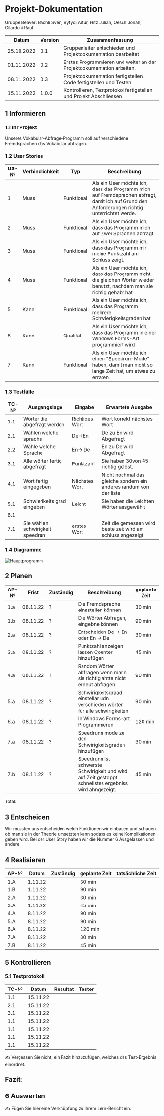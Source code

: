 # Projekt-Dokumentation

Gruppe Beaver: Bächli Sven, Bytyqi Artur, Hitz Julian, Oesch Jonah, Gilardoni Raul

| Datum | Version | Zusammenfassung                                              |
| ----- | ------- | ------------------------------------------------------------ |
|    25.10.2022   | 0.1   | Gruppenleiter entschieden und Projektdokumentation bearbeitet |
|   01.11.2022    | 0.2   |    Erstes Programmieren und weiter an der Projektdokumentation arbeiten.          |
|  08.11.2022     | 0.3   |   Projektdokumentation fertigstellen, Code fertigstellen und Testen      |
| 15.11.2022 | 1.0.0 | Kontrollieren, Testprotokol fertigstellen und Projekt Abschliessen |

## 1 Informieren

### 1.1 Ihr Projekt

Unseres Vokabular-Abfrage-Programm soll auf verschiedene Fremdsprachen das Vokabular abfragen.

### 1.2 User Stories

| US-№ | Verbindlichkeit | Typ  | Beschreibung                       |
| ---- | --------------- | ---- | ---------------------------------- |
| 1    | Muss  |   Funktional   | Als ein User möchte ich, dass das Programm mich auf Fremdsprachen abfragt, damit ich auf Grund den Anforderungen richtig unterrichtet werde.  |
| 2  |  Muss               |  Funktional    |       Als ein User möchte ich, dass das Programm mich auf Zwei Sprachen abfragt                            |
| 3  | Muss  |Funktional|Als ein User möchte ich, dass das Programm mir meine Punktzahl am Schluss zeigt.|
| 4  |Muss |Funktional|Als ein User möchte ich, dass das Programm nicht die gleichen Wörter wieder benutzt, nachdem man sie richtig gehabt hat|
| 5  |Kann|Funktional|Als ein User möchte ich, dass das Programm mehrere Schwierigkeitsgraden hat|
| 6  |Kann|Qualität|Als ein User möchte ich, dass das Programm in einer Windows Forms-Art programmiert wird|
| 7  |  Kann               |  Funktional    |Als ein User möchte ich einen "Speedrun-Mode" haben, damit man nicht so lange Zeit hat, um etwas zu erraten|

### 1.3 Testfälle

| TC-№ | Ausgangslage | Eingabe | Erwartete Ausgabe |
| ---- | ------------ | ------- | ----------------- |
| 1.1  |       Wörter die abgefragt werden       |    Richtiges Wort     |      Wort korrekt nächstes Wort             |
| 2.1  |     Wählen welche sprache         |     De->En    |     De zu En wird Abgefragt              |
| 2.2 | Wähle welche Sprache | En-> De | En zu De wird Abgefragt |
| 3.1  |      Alle wörter fertig abgefragt        |   Punktzahl      |      Sie haben 30von 45 richtig gelöst.             |
| 4.1  |       Wort fertig eingegeben       |     Nächstes Wort    |       Nicht nochmal das gleiche sondern ein anderes randum von der liste            |
| 5.1  |    Schwierikeits grad eingeben          |   Leicht      |    Sie haben die Leichten Wörter ausgewählt               |
|  6.1 |                                        |                |                                                       |
| 7.1  |   Sie wählen schwirigkeit speedrun           |   erstes Wort      |     Zeit die gemessen wird beste zeit wird am schluss angezeigt             |


### 1.4 Diagramme

![Hauptprogramm](https://user-images.githubusercontent.com/110893098/201853639-c8947ed1-d646-40d7-92c7-f84a7357b33b.png)



## 2 Planen

| AP-№ | Frist | Zuständig | Beschreibung | geplante Zeit |
| ---- | ----- | --------- | ------------ | ------------- |
|   1.a    |     08.11.22    |    ?    |   Die Fremdsprache einsstellen können            |    30 min     |
|   1.b    |   08.11.22      |        ?   |    Die Wörter Abfragen, eingebne können   |   90 min |
|   2.a    |   08.11.22      |     ?   | Entscheiden De -> En oder En -> De              |    30 min      |
|   3.a    |  08.11.22       |      ?  | Punktzahl anzeigen lassen Counter hinzufügen         |     45 min    |
|   4.a    |   08.11.22      |       ? |  Random Wörter abfragen wenn mann sie richtig ahtte nicht erneut abfragen             |   90 min       |
|   5.a    |   08.11.22      |  ?      |  Schwirigkeitsgraad einstellar udn verschieden wörter für alle schwirigkeiten             |    90  min    |
|   6.a    |   08.11.22      |   ?     |    In Windows Forms-art Programmieren           |     120 min     |
|   7.a    |   08.11.22      |    ?    |    Speedrunn mode zu den Schwirigkeitsgraden hinzufügen           |    30  min    |
|   7.b    |   08.11.22      |     ?   |   Speedrunn ist schwerste Schwirigkeit und wird auf Zeit gestoppt schnellstes ergebniss wird ahngezeigt.            |   45 min       |
Total: 


## 3 Entscheiden

Wir mussten uns entscheiden welch Funktionen wir einbauen und schauen ob man sie in der Theorie umsetzten kann sodass es keine Komplikationen geben wird. Bei der User Story haben wir die Nummer 6 Ausgelassen und andere

## 4 Realisieren

| AP-№ | Datum | Zuständig | geplante Zeit | tatsächliche Zeit |
| ---- | ----- | --------- | ------------- | ----------------- |
| 1.A  |   1.11.22    |           |       30 min         |                   |
| 1.B  |   1.11.22     |           |  90 min             |                   |
| 2.A  |  1.11.22      |           |   30 min            |                   |
| 3.A  |   1.11.22     |           |    45 min           |                   |
| 4.A  |  8.11.22      |           |    90 min           |                   |
| 5.A  |  8.11.22     |           |     90 min          |                   |
| 6.A  |   8.11.22    |           |     120 min          |                   |
| 7.A  |  8.11.22     |           |      30 min         |                   |
| 7.B  | 8.11.22      |           |       45 min        |                   |


## 5 Kontrollieren

### 5.1 Testprotokoll

| TC-№ | Datum | Resultat | Tester |
| ---- | ----- | -------- | ------ |
| 1.1  |  15.11.22     |          |        |
| 2.1  |  15.11.22     |          |        |
| 3.1  |  15.11.22     |          |        |
| 1.1  |  15.11.22     |          |        |
| 1.1  |  15.11.22     |          |        |
| 1.1  |  15.11.22     |          |        |
| 1.1  |  15.11.22     |          |        |

✍️ Vergessen Sie nicht, ein Fazit hinzuzufügen, welches das Test-Ergebnis einordnet.

## Fazit:


## 6 Auswerten

✍️ Fügen Sie hier eine Verknüpfung zu Ihrem Lern-Bericht ein.
